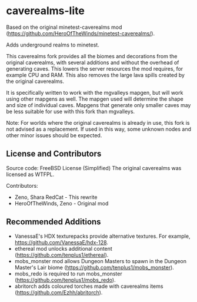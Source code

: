 # caverealms-lite

Based on the original minetest-caverealms mod (https://github.com/HeroOfTheWinds/minetest-caverealms/).

Adds underground realms to minetest.

This caverealms fork provides all the biomes and decorations from the original caverealms, with several additions and without the overhead of generating caves. This lowers the server resources the mod requires, for example CPU and RAM. This also removes the large lava spills created by the original caverealms.

It is specifically written to work with the mgvalleys mapgen, but will work using other mapgens as well. The mapgen used will determine the shape and size of individual caves. Mapgens that generate only smaller caves may be less suitable for use with this fork than mgvalleys.   

Note: For worlds where the original caverealms is already in use, this fork is not advised as a replacement. If used in this way, some unknown nodes and other minor issues should be expected.


## License and Contributors

Source code: FreeBSD License (Simplified)
The original caverealms was licensed as WTFPL.

Contributors:
- Zeno, Shara RedCat - This rewrite
- HeroOfTheWinds, Zeno - Original mod


## Recommended Additions

- VanessaE's HDX texturepacks provide alternative textures. For example,
https://github.com/VanessaE/hdx-128.
- ethereal mod unlocks additional content (https://github.com/tenplus1/ethereal).
- mobs_monster mod allows Dungeon Masters to spawn in the Dungeon Master's Lair biome (https://github.com/tenplus1/mobs_monster). 
- mobs_redo is required to run mobs_monster (https://github.com/tenplus1/mobs_redo).
- abritorch adds coloured torches made with caverealms items (https://github.com/Ezhh/abritorch).
